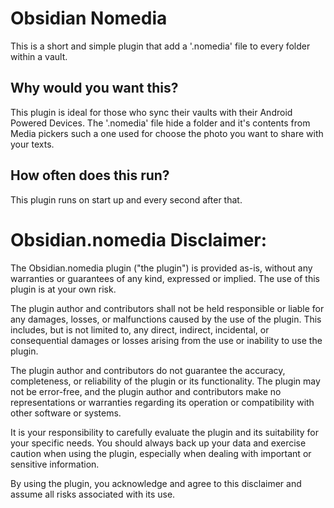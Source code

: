 # Obsidian Nomedia
This is a short and simple plugin that add a '.nomedia' file to every folder within a vault.

## Why would you want this?
This plugin is ideal for those who sync their vaults with their Android Powered Devices. The '.nomedia' file hide a folder and it's contents from Media pickers such a one used for choose the photo you want to share with your texts. 

## How often does this run?
This plugin runs on start up and every second after that.


# Obsidian.nomedia Disclaimer:

The Obsidian.nomedia plugin ("the plugin") is provided as-is, without any warranties or guarantees of any kind, expressed or implied. The use of this plugin is at your own risk.

The plugin author and contributors shall not be held responsible or liable for any damages, losses, or malfunctions caused by the use of the plugin. This includes, but is not limited to, any direct, indirect, incidental, or consequential damages or losses arising from the use or inability to use the plugin.

The plugin author and contributors do not guarantee the accuracy, completeness, or reliability of the plugin or its functionality. The plugin may not be error-free, and the plugin author and contributors make no representations or warranties regarding its operation or compatibility with other software or systems.

It is your responsibility to carefully evaluate the plugin and its suitability for your specific needs. You should always back up your data and exercise caution when using the plugin, especially when dealing with important or sensitive information.

By using the plugin, you acknowledge and agree to this disclaimer and assume all risks associated with its use.
